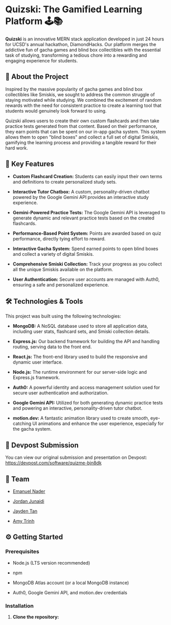 # Quizski: The Gamified Learning Platform 🕹️📚

**Quizski** is an innovative MERN stack application developed in just 24 hours for UCSD's annual hackathon, DiamondHacks. Our platform merges the addictive fun of gacha games and blind box collectibles with the essential task of studying, transforming a tedious chore into a rewarding and engaging experience for students.

## 🌟 About the Project

Inspired by the massive popularity of gacha games and blind box collectibles like Smiskis, we sought to address the common struggle of staying motivated while studying. We combined the excitement of random rewards with the need for consistent practice to create a learning tool that students would genuinely look forward to using.

Quizski allows users to create their own custom flashcards and then take practice tests generated from that content. Based on their performance, they earn points that can be spent on our in-app gacha system. This system allows them to open "blind boxes" and collect a full set of digital Smiskis, gamifying the learning process and providing a tangible reward for their hard work.

## 🚀 Key Features

* **Custom Flashcard Creation:** Students can easily input their own terms and definitions to create personalized study sets.

* **Interactive Tutor Chatbox:** A custom, personality-driven chatbot powered by the Google Gemini API provides an interactive study experience.

* **Gemini-Powered Practice Tests:** The Google Gemini API is leveraged to generate dynamic and relevant practice tests based on the created flashcards.

* **Performance-Based Point System:** Points are awarded based on quiz performance, directly tying effort to reward.

* **Interactive Gacha System:** Spend earned points to open blind boxes and collect a variety of digital Smiskis.

* **Comprehensive Smiski Collection:** Track your progress as you collect all the unique Smiskis available on the platform.

* **User Authentication:** Secure user accounts are managed with Auth0, ensuring a safe and personalized experience.

## 🛠️ Technologies & Tools

This project was built using the following technologies:

* **MongoDB:** A NoSQL database used to store all application data, including user stats, flashcard sets, and Smiski collection details.

* **Express.js:** Our backend framework for building the API and handling routing, serving data to the front end.

* **React.js:** The front-end library used to build the responsive and dynamic user interface.

* **Node.js:** The runtime environment for our server-side logic and Express.js framework.

* **Auth0:** A powerful identity and access management solution used for secure user authentication and authorization.

* **Google Gemini API:** Utilized for both generating dynamic practice tests and powering an interactive, personality-driven tutor chatbot.

* **motion.dev:** A fantastic animation library used to create smooth, eye-catching UI animations and enhance the user experience, especially for the gacha system.

## 🔗 Devpost Submission

You can view our original submission and presentation on Devpost:
<https://devpost.com/software/quizme-bjn8dk>

## 👤 Team

* [Emanuel Nader](https://github.com/EmanuelNader)

* [Jordan Junaidi](https://github.com/JordanJunaidi)

* [Jayden Tan](https://github.com/jaytan3966)

* [Amy Trinh](https://github.com/amytrinh334)

## ⚙️ Getting Started

### Prerequisites

* Node.js (LTS version recommended)

* npm

* MongoDB Atlas account (or a local MongoDB instance)

* Auth0, Google Gemini API, and motion.dev credentials

### Installation

1. **Clone the repository:**
